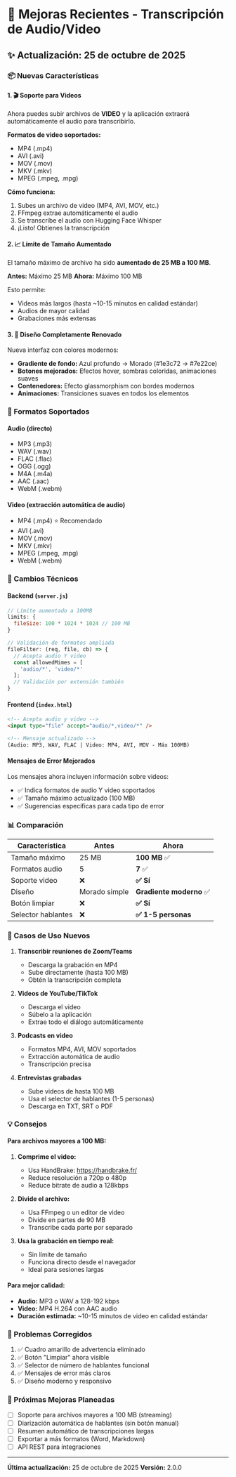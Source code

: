 # 🚀 Mejoras Recientes - Transcripción de Audio/Video

## ✨ Actualización: 25 de octubre de 2025

### 📦 Nuevas Características

#### 1. 🎬 Soporte para Videos
Ahora puedes subir archivos de **VIDEO** y la aplicación extraerá automáticamente el audio para transcribirlo.

**Formatos de video soportados:**
- MP4 (.mp4)
- AVI (.avi)
- MOV (.mov)
- MKV (.mkv)
- MPEG (.mpeg, .mpg)

**Cómo funciona:**
1. Subes un archivo de video (MP4, AVI, MOV, etc.)
2. FFmpeg extrae automáticamente el audio
3. Se transcribe el audio con Hugging Face Whisper
4. ¡Listo! Obtienes la transcripción

#### 2. 📈 Límite de Tamaño Aumentado
El tamaño máximo de archivo ha sido **aumentado de 25 MB a 100 MB**.

**Antes:** Máximo 25 MB
**Ahora:** Máximo 100 MB

Esto permite:
- Videos más largos (hasta ~10-15 minutos en calidad estándar)
- Audios de mayor calidad
- Grabaciones más extensas

#### 3. 🎨 Diseño Completamente Renovado
Nueva interfaz con colores modernos:
- **Gradiente de fondo:** Azul profundo → Morado (#1e3c72 → #7e22ce)
- **Botones mejorados:** Efectos hover, sombras coloridas, animaciones suaves
- **Contenedores:** Efecto glassmorphism con bordes modernos
- **Animaciones:** Transiciones suaves en todos los elementos

### 🎵 Formatos Soportados

#### Audio (directo)
- MP3 (.mp3)
- WAV (.wav)
- FLAC (.flac)
- OGG (.ogg)
- M4A (.m4a)
- AAC (.aac)
- WebM (.webm)

#### Video (extracción automática de audio)
- MP4 (.mp4) ⭐ Recomendado
- AVI (.avi)
- MOV (.mov)
- MKV (.mkv)
- MPEG (.mpeg, .mpg)
- WebM (.webm)

### 🔧 Cambios Técnicos

#### Backend (`server.js`)
```javascript
// Límite aumentado a 100MB
limits: {
  fileSize: 100 * 1024 * 1024 // 100 MB
}

// Validación de formatos ampliada
fileFilter: (req, file, cb) => {
  // Acepta audio Y video
  const allowedMimes = [
    'audio/*', 'video/*'
  ];
  // Validación por extensión también
}
```

#### Frontend (`index.html`)
```html
<!-- Acepta audio y video -->
<input type="file" accept="audio/*,video/*" />

<!-- Mensaje actualizado -->
(Audio: MP3, WAV, FLAC | Video: MP4, AVI, MOV - Máx 100MB)
```

#### Mensajes de Error Mejorados
Los mensajes ahora incluyen información sobre videos:
- ✅ Indica formatos de audio Y video soportados
- ✅ Tamaño máximo actualizado (100 MB)
- ✅ Sugerencias específicas para cada tipo de error

### 📊 Comparación

| Característica | Antes | Ahora |
|----------------|-------|-------|
| Tamaño máximo | 25 MB | **100 MB** ✅ |
| Formatos audio | 5 | **7** ✅ |
| Soporte video | ❌ | **✅ Sí** |
| Diseño | Morado simple | **Gradiente moderno** ✅ |
| Botón limpiar | ❌ | **✅ Sí** |
| Selector hablantes | ❌ | **✅ 1-5 personas** |

### 🎯 Casos de Uso Nuevos

1. **Transcribir reuniones de Zoom/Teams**
   - Descarga la grabación en MP4
   - Sube directamente (hasta 100 MB)
   - Obtén la transcripción completa

2. **Videos de YouTube/TikTok**
   - Descarga el video
   - Súbelo a la aplicación
   - Extrae todo el diálogo automáticamente

3. **Podcasts en video**
   - Formatos MP4, AVI, MOV soportados
   - Extracción automática de audio
   - Transcripción precisa

4. **Entrevistas grabadas**
   - Sube videos de hasta 100 MB
   - Usa el selector de hablantes (1-5 personas)
   - Descarga en TXT, SRT o PDF

### 💡 Consejos

#### Para archivos mayores a 100 MB:
1. **Comprime el video:**
   - Usa HandBrake: https://handbrake.fr/
   - Reduce resolución a 720p o 480p
   - Reduce bitrate de audio a 128kbps

2. **Divide el archivo:**
   - Usa FFmpeg o un editor de video
   - Divide en partes de 90 MB
   - Transcribe cada parte por separado

3. **Usa la grabación en tiempo real:**
   - Sin límite de tamaño
   - Funciona directo desde el navegador
   - Ideal para sesiones largas

#### Para mejor calidad:
- **Audio:** MP3 o WAV a 128-192 kbps
- **Video:** MP4 H.264 con AAC audio
- **Duración estimada:** ~10-15 minutos de video en calidad estándar

### 🐛 Problemas Corregidos

1. ✅ Cuadro amarillo de advertencia eliminado
2. ✅ Botón "Limpiar" ahora visible
3. ✅ Selector de número de hablantes funcional
4. ✅ Mensajes de error más claros
5. ✅ Diseño moderno y responsivo

### 🚀 Próximas Mejoras Planeadas

- [ ] Soporte para archivos mayores a 100 MB (streaming)
- [ ] Diarización automática de hablantes (sin botón manual)
- [ ] Resumen automático de transcripciones largas
- [ ] Exportar a más formatos (Word, Markdown)
- [ ] API REST para integraciones

---

**Última actualización:** 25 de octubre de 2025
**Versión:** 2.0.0
